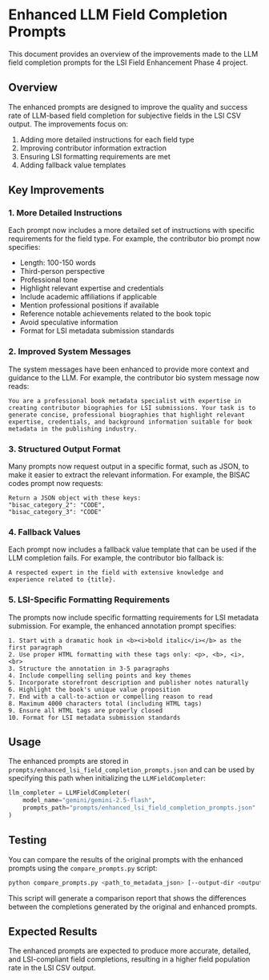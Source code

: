 # Enhanced LLM Field Completion Prompts

This document provides an overview of the improvements made to the LLM field completion prompts for the LSI Field Enhancement Phase 4 project.

## Overview

The enhanced prompts are designed to improve the quality and success rate of LLM-based field completion for subjective fields in the LSI CSV output. The improvements focus on:

1. Adding more detailed instructions for each field type
2. Improving contributor information extraction
3. Ensuring LSI formatting requirements are met
4. Adding fallback value templates

## Key Improvements

### 1. More Detailed Instructions

Each prompt now includes a more detailed set of instructions with specific requirements for the field type. For example, the contributor bio prompt now specifies:

- Length: 100-150 words
- Third-person perspective
- Professional tone
- Highlight relevant expertise and credentials
- Include academic affiliations if applicable
- Mention professional positions if available
- Reference notable achievements related to the book topic
- Avoid speculative information
- Format for LSI metadata submission standards

### 2. Improved System Messages

The system messages have been enhanced to provide more context and guidance to the LLM. For example, the contributor bio system message now reads:

```
You are a professional book metadata specialist with expertise in creating contributor biographies for LSI submissions. Your task is to generate concise, professional biographies that highlight relevant expertise, credentials, and background information suitable for book metadata in the publishing industry.
```

### 3. Structured Output Format

Many prompts now request output in a specific format, such as JSON, to make it easier to extract the relevant information. For example, the BISAC codes prompt now requests:

```
Return a JSON object with these keys:
"bisac_category_2": "CODE",
"bisac_category_3": "CODE"
```

### 4. Fallback Values

Each prompt now includes a fallback value template that can be used if the LLM completion fails. For example, the contributor bio fallback is:

```
A respected expert in the field with extensive knowledge and experience related to {title}.
```

### 5. LSI-Specific Formatting Requirements

The prompts now include specific formatting requirements for LSI metadata submission. For example, the enhanced annotation prompt specifies:

```
1. Start with a dramatic hook in <b><i>bold italic</i></b> as the first paragraph
2. Use proper HTML formatting with these tags only: <p>, <b>, <i>, <br>
3. Structure the annotation in 3-5 paragraphs
4. Include compelling selling points and key themes
5. Incorporate storefront description and publisher notes naturally
6. Highlight the book's unique value proposition
7. End with a call-to-action or compelling reason to read
8. Maximum 4000 characters total (including HTML tags)
9. Ensure all HTML tags are properly closed
10. Format for LSI metadata submission standards
```

## Usage

The enhanced prompts are stored in `prompts/enhanced_lsi_field_completion_prompts.json` and can be used by specifying this path when initializing the `LLMFieldCompleter`:

```python
llm_completer = LLMFieldCompleter(
    model_name="gemini/gemini-2.5-flash",
    prompts_path="prompts/enhanced_lsi_field_completion_prompts.json"
)
```

## Testing

You can compare the results of the original prompts with the enhanced prompts using the `compare_prompts.py` script:

```bash
python compare_prompts.py <path_to_metadata_json> [--output-dir <output_directory>]
```

This script will generate a comparison report that shows the differences between the completions generated by the original and enhanced prompts.

## Expected Results

The enhanced prompts are expected to produce more accurate, detailed, and LSI-compliant field completions, resulting in a higher field population rate in the LSI CSV output.